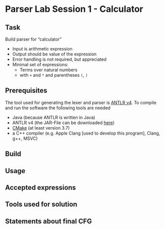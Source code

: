 # Parser Lab Session 1 - Calculator

## Task
Build parser for “calculator”
- Input is arithmetic expression
- Output should be value of the expression
- Error handling is not required, but appreciated
- Minimal set of expressions:
    - Terms over natural numbers
    - with `+` and `*` and parentheses `(`, `)`

## Prerequisites
The tool used for generating the lexer and parser is [ANTLR v4](https://github.com/antlr/antlr4). To compile and run the software the following tools are needed
- Java (because ANTLR is written in Java)
- ANTLR v4 (the JAR-File can be downloaded [here](https://www.antlr.org/download.html))
- [CMake](https://cmake.org/download/) (at least version 3.7)
- a C++ compiler (e.g. Apple Clang [used to develop this program], Clang, g++, MSVC)

## Build

## Usage

## Accepted expressions

## Tools used for solution

## Statements about final CFG
